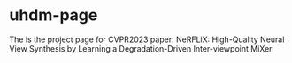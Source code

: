 # uhdm-page
The is the project page for CVPR2023 paper: NeRFLiX: High-Quality Neural View Synthesis by Learning a Degradation-Driven Inter-viewpoint MiXer
